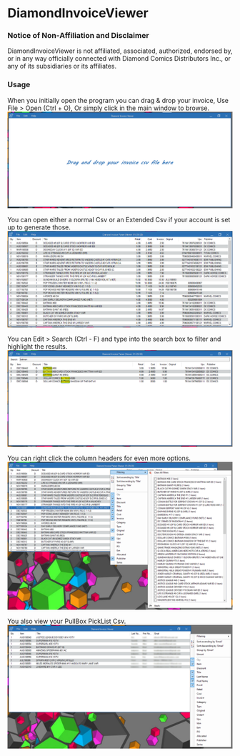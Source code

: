 # DiamondInvoiceViewer

### Notice of Non-Affiliation and Disclaimer

DiamondInvoiceViewer is not affiliated, associated, authorized, endorsed by, or in any way officially connected with Diamond Comics Distributors Inc., or any of its subsidiaries or its affiliates.

### Usage
When you initially open the program you can drag & drop your invoice, Use File > Open (Ctrl + O), Or simply click in the main window to browse.
![Main program](https://raw.githubusercontent.com/BlisteringSyko/DiamondInvoiceViewer/master/Readme-Images/ImgOpen.png)

You can open either a normal Csv or an Extended Csv if your account is set up to generate those.
![Main program](https://raw.githubusercontent.com/BlisteringSyko/DiamondInvoiceViewer/master/Readme-Images/ImgMain.png)

You can Edit > Search (Ctrl - F) and type into the search box to filter and highlight the results.
![Search Items](https://raw.githubusercontent.com/BlisteringSyko/DiamondInvoiceViewer/master/Readme-Images/ImgSearch.png)

You can right click the column headers for even more options. 
![Column filters](https://raw.githubusercontent.com/BlisteringSyko/DiamondInvoiceViewer/master/Readme-Images/ImgColumns.png)

You also view your PullBox PickList Csv. 
![PickList ](https://raw.githubusercontent.com/BlisteringSyko/DiamondInvoiceViewer/master/Readme-Images/ImgPickList.png)
